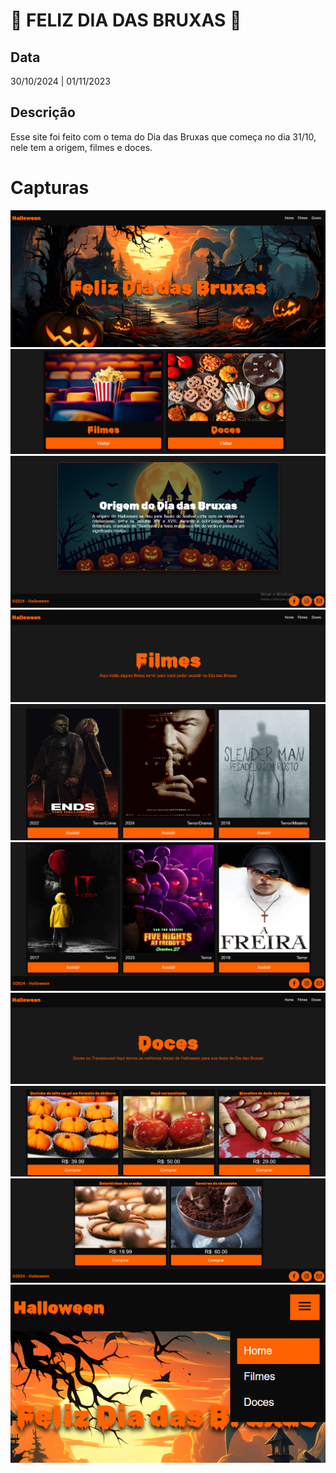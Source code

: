 # 🎃 FELIZ DIA DAS BRUXAS 🎃

## Data 
30/10/2024 | 01/11/2023

## Descrição
Esse site foi feito com o tema do Dia das Bruxas que começa no dia 31/10, nele tem a origem, filmes e doces.

# Capturas
<div>
  <img src="./Captura/Captura01.png">
   <img src="./Captura/Captura02.png">
   <img src="./Captura/Captura03.png">
   <img src="./Captura/Captura04.png">
   <img src="./Captura/Captura05.png">
   <img src="./Captura/Captura06.png">
   <img src="./Captura/Captura07.png">
   <img src="./Captura/Captura08.png">
   <img src="./Captura/Captura09.png">
   <img src="./Captura/Captura10.png">
</div>
